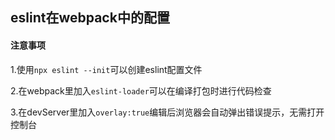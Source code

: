 ## eslint在webpack中的配置

#### 注意事项
1.使用`npx eslint --init`可以创建eslint配置文件

2.在webpack里加入`eslint-loader`可以在编译打包时进行代码检查

3.在devServer里加入`overlay:true`编辑后浏览器会自动弹出错误提示，无需打开控制台